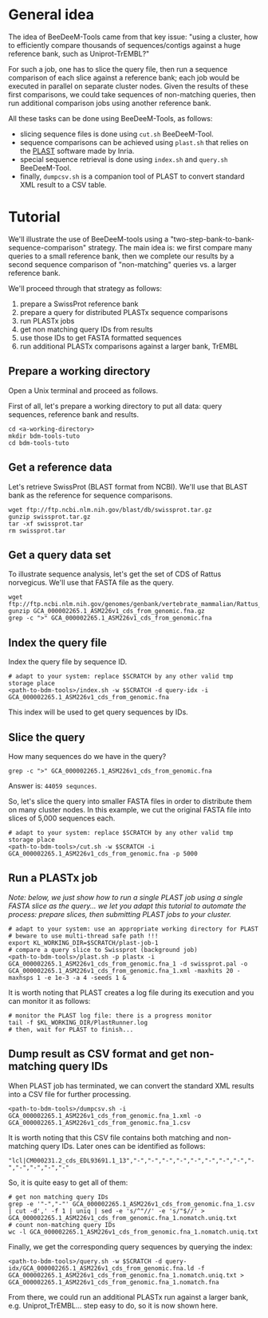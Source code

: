 # General idea 

The idea of BeeDeeM-Tools came from that key issue: "using a cluster, how to efficiently compare thousands of sequences/contigs against a huge reference bank, such as Uniprot-TrEMBL?"

For such a job, one has to slice the query file, then run a sequence comparison of each slice against a reference bank; each job would be executed in parallel on separate cluster nodes. Given the results of these first comparisons, we could take sequences of non-matching queries, then run additional comparison jobs using another reference bank. 

All these tasks can be done using BeeDeeM-Tools, as follows:

* slicing sequence files is done using `cut.sh` BeeDeeM-Tool.
* sequence comparisons can be achieved using `plast.sh` that relies on the [PLAST](https://plast.inria.fr/) software made by Inria.
* special sequence retrieval is done using `index.sh` and `query.sh` BeeDeeM-Tool. 
* finally, `dumpcsv.sh` is a companion tool of PLAST to convert standard XML result to a CSV table.


# Tutorial

We'll illustrate the use of BeeDeeM-tools using a "two-step-bank-to-bank-sequence-comparison" strategy. The main idea is: we first compare many queries to a small reference bank, then we complete our results by a second sequence comparison of "non-matching" queries vs. a larger reference bank.

We'll proceed through that strategy as follows:

1. prepare a SwissProt reference bank
1. prepare a query for distributed PLASTx sequence comparisons
1. run PLASTx jobs
1. get non matching query IDs from results
1. use those IDs to get FASTA formatted sequences 
1. run additional PLASTx comparisons against a larger bank, TrEMBL

## Prepare a working directory

Open a Unix terminal and proceed as follows.

First of all, let's prepare a working directory to put all data: query sequences, reference bank and results.

```
cd <a-working-directory>
mkdir bdm-tools-tuto
cd bdm-tools-tuto
```

## Get a reference data

Let's retrieve SwissProt (BLAST format from NCBI). We'll use that BLAST bank as the reference for sequence comparisons.

```
wget ftp://ftp.ncbi.nlm.nih.gov/blast/db/swissprot.tar.gz
gunzip swissprot.tar.gz
tar -xf swissprot.tar
rm swissprot.tar
```

## Get a query data set

To illustrate sequence analysis, let's get the set of CDS of Rattus norvegicus. We'll use that FASTA file as the query.

```
wget ftp://ftp.ncbi.nlm.nih.gov/genomes/genbank/vertebrate_mammalian/Rattus_norvegicus/all_assembly_versions/GCA_000002265.1_ASM226v1/GCA_000002265.1_ASM226v1_cds_from_genomic.fna.gz
gunzip GCA_000002265.1_ASM226v1_cds_from_genomic.fna.gz
grep -c ">" GCA_000002265.1_ASM226v1_cds_from_genomic.fna
```
## Index the query file

Index the query file by sequence ID. 

```
# adapt to your system: replace $SCRATCH by any other valid tmp storage place
<path-to-bdm-tools>/index.sh -w $SCRATCH -d query-idx -i GCA_000002265.1_ASM226v1_cds_from_genomic.fna
```
This index will be used to get query sequences by IDs.

## Slice the query 

How many sequences do we have in the query?

```
grep -c ">" GCA_000002265.1_ASM226v1_cds_from_genomic.fna
```

Answer is: `44059 sequnces`.

So, let's slice the query into smaller FASTA files in order to distribute them on many cluster nodes. In this example, we cut the original FASTA file into slices of 5,000 sequences each.

```
# adapt to your system: replace $SCRATCH by any other valid tmp storage place
<path-to-bdm-tools>/cut.sh -w $SCRATCH -i GCA_000002265.1_ASM226v1_cds_from_genomic.fna -p 5000
```

## Run a PLASTx job

*Note: below, we just show how to run a single PLAST job using a single FASTA slice as the query... we let you adapt this tutorial to automate the process: prepare slices, then submitting PLAST jobs to your cluster.*

```
# adapt to your system: use an appropriate working directory for PLAST
# beware to use multi-thread safe path !!!
export KL_WORKING_DIR=$SCRATCH/plast-job-1
# compare a query slice to Swissprot (background job)
<path-to-bdm-tools>/plast.sh -p plastx -i GCA_000002265.1_ASM226v1_cds_from_genomic.fna_1 -d swissprot.pal -o GCA_000002265.1_ASM226v1_cds_from_genomic.fna_1.xml -maxhits 20 -maxhsps 1 -e 1e-3 -a 4 -seeds 1 &
```
It is worth noting that PLAST creates a log file during its execution and you can monitor it as follows:
```
# monitor the PLAST log file: there is a progress monitor
tail -f $KL_WORKING_DIR/PlastRunner.log
# then, wait for PLAST to finish...
```

## Dump result as CSV format and get non-matching query IDs

When PLAST job has terminated, we can convert the standard XML results into a CSV file for further processing.

```
<path-to-bdm-tools>/dumpcsv.sh -i GCA_000002265.1_ASM226v1_cds_from_genomic.fna_1.xml -o GCA_000002265.1_ASM226v1_cds_from_genomic.fna_1.csv
```
It is worth noting that this CSV file contains both matching and non-matching query IDs. Later ones can be identified as follows:

```
"lcl|CM000231.2_cds_EDL93691.1_13","-","-","-","-","-","-","-","-","-","-","-","-","-"
```

So, it is quite easy to get all of them:

```
# get non matching query IDs
grep -e '"-","-"' GCA_000002265.1_ASM226v1_cds_from_genomic.fna_1.csv | cut -d',' -f 1 | uniq | sed -e 's/^"//' -e 's/"$//' > GCA_000002265.1_ASM226v1_cds_from_genomic.fna_1.nomatch.uniq.txt
# count non-matching query IDs
wc -l GCA_000002265.1_ASM226v1_cds_from_genomic.fna_1.nomatch.uniq.txt
```

Finally, we get the corresponding query sequences by querying the index:

```
<path-to-bdm-tools>/query.sh -w $SCRATCH -d query-idx/GCA_000002265.1_ASM226v1_cds_from_genomic.fna.ld -f GCA_000002265.1_ASM226v1_cds_from_genomic.fna_1.nomatch.uniq.txt > GCA_000002265.1_ASM226v1_cds_from_genomic.fna_1.nomatch.fna
```

From there, we could run an additional PLASTx run against a larger bank, e.g. Uniprot_TrEMBL... step easy to do, so it is now shown here.

